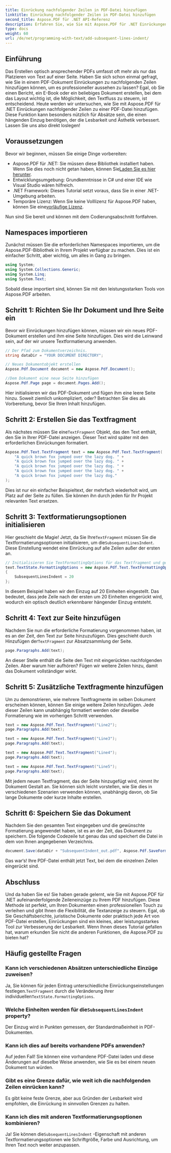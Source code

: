 ```yaml
---
title: Einrückung nachfolgender Zeilen in PDF-Datei hinzufügen
linktitle: Einrückung nachfolgender Zeilen in PDF-Datei hinzufügen
second_title: Aspose.PDF für .NET API-Referenz
description: Erfahren Sie, wie Sie mit Aspose.PDF für .NET Einrückungen für nachfolgende Zeilen in PDF-Dateien einfügen. Folgen Sie dieser detaillierten Schritt-für-Schritt-Anleitung zur professionellen Textformatierung.
type: docs
weight: 60
url: /de/net/programming-with-text/add-subsequent-lines-indent/
---
```

## Einführung

Das Erstellen optisch ansprechender PDFs umfasst oft mehr als nur das Platzieren von Text auf einer Seite. Haben Sie sich schon einmal gefragt, wie Sie in einem PDF-Dokument Einrückungen zu nachfolgenden Zeilen hinzufügen können, um es professioneller aussehen zu lassen? Egal, ob Sie einen Bericht, ein E-Book oder ein beliebiges Dokument erstellen, bei dem das Layout wichtig ist, die Möglichkeit, den Textfluss zu steuern, ist entscheidend. Heute werden wir untersuchen, wie Sie mit Aspose.PDF für .NET Einrückungen nachfolgender Zeilen zu einer PDF-Datei hinzufügen. Diese Funktion kann besonders nützlich für Absätze sein, die einen hängenden Einzug benötigen, der die Lesbarkeit und Ästhetik verbessert. Lassen Sie uns also direkt loslegen!

## Voraussetzungen

Bevor wir beginnen, müssen Sie einige Dinge vorbereiten:

-  Aspose.PDF für .NET: Sie müssen diese Bibliothek installiert haben. Wenn Sie dies noch nicht getan haben, können Sie[Laden Sie es hier herunter](https://releases.aspose.com/pdf/net/).
- Entwicklungsumgebung: Grundkenntnisse in C# und einer IDE wie Visual Studio wären hilfreich.
- .NET Framework: Dieses Tutorial setzt voraus, dass Sie in einer .NET-Umgebung arbeiten.
-  Temporäre Lizenz: Wenn Sie keine Volllizenz für Aspose.PDF haben, können Sie eine[vorläufige Lizenz](https://purchase.aspose.com/temporary-license/).

Nun sind Sie bereit und können mit dem Codierungsabschnitt fortfahren.

## Namespaces importieren

Zunächst müssen Sie die erforderlichen Namespaces importieren, um die Aspose.PDF-Bibliothek in Ihrem Projekt verfügbar zu machen. Dies ist ein einfacher Schritt, aber wichtig, um alles in Gang zu bringen.

```csharp
using System;
using System.Collections.Generic;
using System.Linq;
using System.Text;
```

Sobald diese importiert sind, können Sie mit den leistungsstarken Tools von Aspose.PDF arbeiten.

## Schritt 1: Richten Sie Ihr Dokument und Ihre Seite ein

Bevor wir Einrückungen hinzufügen können, müssen wir ein neues PDF-Dokument erstellen und ihm eine Seite hinzufügen. Dies wird die Leinwand sein, auf der wir unsere Textformatierung anwenden.

```csharp
// Der Pfad zum Dokumentverzeichnis.
string dataDir = "YOUR DOCUMENT DIRECTORY";

// Neues Dokumentobjekt erstellen
Aspose.Pdf.Document document = new Aspose.Pdf.Document();

//Dem Dokument eine neue Seite hinzufügen
Aspose.Pdf.Page page = document.Pages.Add();
```

Hier initialisieren wir das PDF-Dokument und fügen ihm eine leere Seite hinzu. Soweit ziemlich unkompliziert, oder? Betrachten Sie dies als Vorbereitung, bevor Sie Ihren Inhalt hinzufügen.

## Schritt 2: Erstellen Sie das Textfragment

 Als nächstes müssen Sie eine`TextFragment` Objekt, das den Text enthält, den Sie in Ihrer PDF-Datei anzeigen. Dieser Text wird später mit den erforderlichen Einrückungen formatiert.

```csharp
Aspose.Pdf.Text.TextFragment text = new Aspose.Pdf.Text.TextFragment(
    "A quick brown fox jumped over the lazy dog. " +
    "A quick brown fox jumped over the lazy dog. " +
    "A quick brown fox jumped over the lazy dog. " +
    "A quick brown fox jumped over the lazy dog. " +
    "A quick brown fox jumped over the lazy dog."
);
```

Dies ist nur ein einfacher Beispieltext, der mehrfach wiederholt wird, um Platz auf der Seite zu füllen. Sie können ihn durch jeden für Ihr Projekt relevanten Text ersetzen.

## Schritt 3: Textformatierungsoptionen initialisieren

 Hier geschieht die Magie! Jetzt, da Sie Ihre`TextFragment` müssen Sie die Textformatierungsoptionen initialisieren, um die`SubsequentLinesIndent`. Diese Einstellung wendet eine Einrückung auf alle Zeilen außer der ersten an.

```csharp
// Initialisieren Sie TextFormattingOptions für das Textfragment und geben Sie den Wert SubsequentLinesIndent an.
text.TextState.FormattingOptions = new Aspose.Pdf.Text.TextFormattingOptions()
{
    SubsequentLinesIndent = 20
};
```

In diesem Beispiel haben wir den Einzug auf 20 Einheiten eingestellt. Das bedeutet, dass jede Zeile nach der ersten um 20 Einheiten eingerückt wird, wodurch ein optisch deutlich erkennbarer hängender Einzug entsteht.

## Schritt 4: Text zur Seite hinzufügen

 Nachdem Sie nun die erforderliche Formatierung vorgenommen haben, ist es an der Zeit, den Text zur Seite hinzuzufügen. Dies geschieht durch Hinzufügen der`TextFragment` zur Absatzsammlung der Seite.

```csharp
page.Paragraphs.Add(text);
```

An dieser Stelle enthält die Seite den Text mit eingerückten nachfolgenden Zeilen. Aber warum hier aufhören? Fügen wir weitere Zeilen hinzu, damit das Dokument vollständiger wirkt.

## Schritt 5: Zusätzliche Textfragmente hinzufügen

Um zu demonstrieren, wie mehrere Textfragmente im selben Dokument erscheinen können, können Sie einige weitere Zeilen hinzufügen. Jede dieser Zeilen kann unabhängig formatiert werden oder dieselbe Formatierung wie im vorherigen Schritt verwenden.

```csharp
text = new Aspose.Pdf.Text.TextFragment("Line2");
page.Paragraphs.Add(text);

text = new Aspose.Pdf.Text.TextFragment("Line3");
page.Paragraphs.Add(text);

text = new Aspose.Pdf.Text.TextFragment("Line4");
page.Paragraphs.Add(text);

text = new Aspose.Pdf.Text.TextFragment("Line5");
page.Paragraphs.Add(text);
```

Mit jedem neuen Textfragment, das der Seite hinzugefügt wird, nimmt Ihr Dokument Gestalt an. Sie können sich leicht vorstellen, wie Sie dies in verschiedenen Szenarien verwenden können, unabhängig davon, ob Sie lange Dokumente oder kurze Inhalte erstellen.

## Schritt 6: Speichern Sie das Dokument

Nachdem Sie den gesamten Text eingegeben und die gewünschte Formatierung angewendet haben, ist es an der Zeit, das Dokument zu speichern. Die folgende Codezeile tut genau das und speichert die Datei in dem von Ihnen angegebenen Verzeichnis.

```csharp
document.Save(dataDir + "SubsequentIndent_out.pdf", Aspose.Pdf.SaveFormat.Pdf);
```

Das war‘s! Ihre PDF-Datei enthält jetzt Text, bei dem die einzelnen Zeilen eingerückt sind.

## Abschluss

Und da haben Sie es! Sie haben gerade gelernt, wie Sie mit Aspose.PDF für .NET aufeinanderfolgende Zeileneinzüge zu Ihrem PDF hinzufügen. Diese Methode ist perfekt, um Ihren Dokumenten einen professionellen Touch zu verleihen und gibt Ihnen die Flexibilität, die Textanzeige zu steuern. Egal, ob Sie Geschäftsberichte, juristische Dokumente oder praktisch jede Art von PDF-Datei erstellen, Einrückungen sind ein kleines, aber leistungsstarkes Tool zur Verbesserung der Lesbarkeit. Wenn Ihnen dieses Tutorial gefallen hat, warum erkunden Sie nicht die anderen Funktionen, die Aspose.PDF zu bieten hat?

## Häufig gestellte Fragen

### Kann ich verschiedenen Absätzen unterschiedliche Einzüge zuweisen?  
 Ja, Sie können für jeden Eintrag unterschiedliche Einrückungseinstellungen festlegen.`TextFragment` durch die Veränderung ihrer individuellen`TextState.FormattingOptions`.

###  Welche Einheiten werden für die`SubsequentLinesIndent` property?  
Der Einzug wird in Punkten gemessen, der Standardmaßeinheit in PDF-Dokumenten.

### Kann ich dies auf bereits vorhandene PDFs anwenden?  
Auf jeden Fall! Sie können eine vorhandene PDF-Datei laden und diese Änderungen auf dieselbe Weise anwenden, wie Sie es bei einem neuen Dokument tun würden.

### Gibt es eine Grenze dafür, wie weit ich die nachfolgenden Zeilen einrücken kann?  
Es gibt keine feste Grenze, aber aus Gründen der Lesbarkeit wird empfohlen, die Einrückung in sinnvollen Grenzen zu halten.

### Kann ich dies mit anderen Textformatierungsoptionen kombinieren?  
 Ja! Sie können die`SubsequentLinesIndent` -Eigenschaft mit anderen Textformatierungsoptionen wie Schriftgröße, Farbe und Ausrichtung, um Ihren Text noch weiter anzupassen.